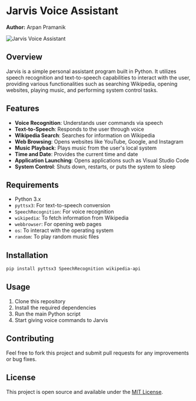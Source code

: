 # Jarvis Voice Assistant

**Author:** Arpan Pramanik

![Jarvis Voice Assistant](image_preview.jpg)

## Overview

Jarvis is a simple personal assistant program built in Python. It utilizes speech recognition and text-to-speech capabilities to interact with the user, providing various functionalities such as searching Wikipedia, opening websites, playing music, and performing system control tasks.

## Features

- **Voice Recognition**: Understands user commands via speech
- **Text-to-Speech**: Responds to the user through voice
- **Wikipedia Search**: Searches for information on Wikipedia
- **Web Browsing**: Opens websites like YouTube, Google, and Instagram
- **Music Playback**: Plays music from the user's local system
- **Time and Date**: Provides the current time and date
- **Application Launching**: Opens applications such as Visual Studio Code
- **System Control**: Shuts down, restarts, or puts the system to sleep

## Requirements

- Python 3.x
- `pyttsx3`: For text-to-speech conversion
- `SpeechRecognition`: For voice recognition
- `wikipedia`: To fetch information from Wikipedia
- `webbrowser`: For opening web pages
- `os`: To interact with the operating system
- `random`: To play random music files

## Installation

```bash
pip install pyttsx3 SpeechRecognition wikipedia-api
```

## Usage

1. Clone this repository
2. Install the required dependencies
3. Run the main Python script
4. Start giving voice commands to Jarvis

## Contributing

Feel free to fork this project and submit pull requests for any improvements or bug fixes.

## License

This project is open source and available under the [MIT License](LICENSE).

